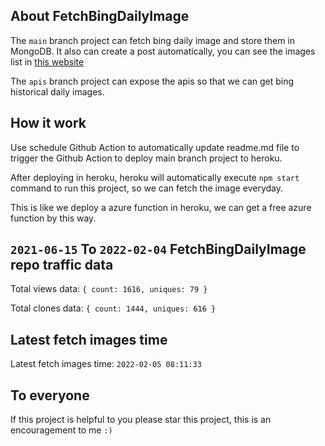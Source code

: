 ## About FetchBingDailyImage

The `main` branch project can fetch bing daily image and store them in MongoDB.
It also can create a post automatically, you can see the images list in [this website](https://oursalbum.netlify.app)

The `apis` branch project can expose the apis so that we can get bing historical daily images.

## How it work

Use schedule Github Action to automatically update readme.md file to trigger the Github Action to deploy main branch project to heroku.

After deploying in heroku, heroku will automatically execute `npm start` command to run this project, so we can fetch the image everyday.

This is like we deploy a azure function in heroku, we can get a free azure function by this way.

## `2021-06-15` To `2022-02-04` FetchBingDailyImage repo traffic data

Total views data: `{ count: 1616, uniques: 79 }`

Total clones data: `{ count: 1444, uniques: 616 }`

## Latest fetch images time

Latest fetch images time: `2022-02-05 08:11:33`

## To everyone

If this project is helpful to you please star this project, this is an encouragement to me `:)`



